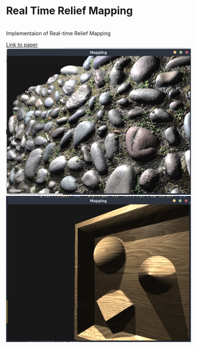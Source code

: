 # Real Time Relief Mapping
<br />
Implementaion of Real-time Relief Mapping<br />

[Link to paper](https://www.cs.purdue.edu/cgvlab/courses/434/434_Spring_2013/lectures/References/DepthImagesForRenderingSurfaceDetail.pdf)
![alt text](https://github.com/fan12321/relief_mapping/blob/master/Screenshot%20from%202021-07-28%2016-06-12.png)
![alt text](https://github.com/fan12321/relief_mapping/blob/master/Screenshot%20from%202021-07-28%2016-07-09.png)
